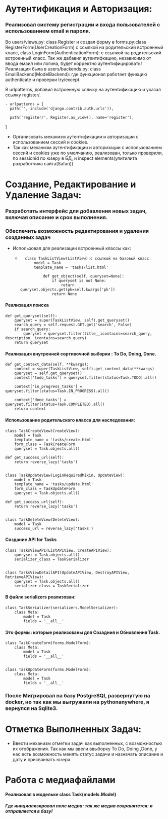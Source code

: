# Аутентификация и Авторизация:
### Реализовал систему регистрации и входа пользователей с использованием email и пароля. 
Во users/views.py: class Register
 и создал форму в forms.py:class RegisterForm(UserCreationForm) с ссылкой на родительский встроенный класс, class LoginForm(AuthenticationForm): с ссылкой на родительский встроенный класс.
Так же дабавил аутентифкацию, независимо от ввода емаил или логина, будет корректно аутентифицировать! Реализация была в users/backends.py: class EmailBackend(ModelBackend): где функционал работает функцию authenticate и проверки try/except.

В urlpatterns, добавил встроенную сслыку на аутентификацию и указал ссылку register/.

    - urlpatterns = [
      path('', include('django.contrib.auth.urls')),

      path('register/', Register.as_view(), name='register'),

]
  - Организовать механизм аутентификации и авторизации с использованием сессий и cookies. 
  - Так как  механизм аутентификации и авторизации с использованием сессий и cookies уже по умолчанию, реализован, только проверили, по sessionid по юзеру в БД, и inspect elements(улитилита разработчика сайта(Safari)) 
# Создание, Редактирование и Удаление Задач:
### Разработать интерфейс для добавления новых задач, включая описание и срок выполнения.
### Обеспечить возможность редактирования и удаления созданных задач
  - Использовал для реализации встроенный классы как: 
    -       class TaskListView(ListView):с ссылкой на базовый класс:
                model = Task
                template_name = 'tasks/list.html'

                    def get_object(self, queryset=None):
                        if queryset is not None:
                            return queryset.objects.get(pk=self.kwargs['pk'])
                        return None

#### Реализация поиска 
    def get_queryset(self):
        queryset = super(TaskListView, self).get_queryset()
        search_query = self.request.GET.get('search', False)
        if search_query:
            queryset = queryset.filter(title__icontains=search_query, description__icontains=search_query)
        return queryset 
#### Реализация внутренней сортивочной выборки : To Do, Doing, Done.
    def get_context_data(self, **kwargs):
        context = super(TaskListView, self).get_context_data(**kwargs)
        queryset = self.get_queryset()
        context['todo_tasks'] = queryset.filter(status=Task.TODO).all()

        context['in_progress_tasks'] = queryset.filter(status=Task.IN_PROGRESS).all()

        context['done_tasks'] = queryset.filter(status=Task.COMPLETED).all()
        return context

#### Использование родительского класса для наследования:
    class TaskCreateView(CreateView):
        model = Task
        template_name = 'tasks/create.html'
        form_class = TaskCreateForm
        queryset = Task.objects.all()

    def get_success_url(self):
        return reverse_lazy('tasks')


    class TaskUpdateView(LoginRequiredMixin, UpdateView):
        model = Task
        template_name = 'tasks/update.html'
        form_class = TaskUpdateForm
        queryset = Task.objects.all()

    def get_success_url(self):
        return reverse_lazy('tasks')


    class TaskDeleteView(DeleteView):
        model = Task
        success_url = reverse_lazy('tasks')

#### Создание API for Tasks

    class TasksViewAPI(ListAPIView, CreateAPIView):
        queryset = Task.objects.all()
        serializer_class = TaskSerializer


    class TasksViewDetailAPI(UpdateAPIView, DestroyAPIView, RetrieveAPIView):
        queryset = Task.objects.all()
        serializer_class = TaskSerializer

#### В файле serializers реализован:
    class TaskSerializer(serializers.ModelSerializer):
        class Meta:
            model = Task
            fields = '__all__'

#### Это  формы: которые реализованы для Созадния и Обновления Task.
    class TaskCreateForm(forms.ModelForm):
        class Meta:
            model = Task
            fields = '__all__'


    class TaskUpdateForm(forms.ModelForm):
        class Meta:
            model = Task
            fields = '__all__'

### После Мигрировал на базу PostgreSQl, развернутую на docker, но так как мы выгружали на pythonanywhere, я вернулся на Sqlite3.

# Отметка Выполненных Задач:
  - Ввести механизм отметки задач как выполненных, с возможностью их отображения.
Так как мы ввели ввыборку To Do, Doing ,Done, у нас есть возможность менять статус задачи и назначать описание и дату и присваивать юзера.

# Работа с  медиафайлами
#### Реализовал в модельке class Task(models.Model)
##### Где инициализировал поле медиа: так же медиа сохранятется: и отправляется в базу!
